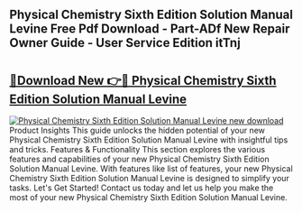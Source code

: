 ## Physical Chemistry Sixth Edition Solution Manual Levine Free Pdf Download - Part-ADf New Repair Owner Guide - User Service Edition itTnj

# <h2><a href="http://bc58931.oget.top/?id=Physical+Chemistry+Sixth+Edition+Solution+Manual+Levine">🔗Download New 👉🔴 Physical Chemistry Sixth Edition Solution Manual Levine</a></h2>

[![Physical Chemistry Sixth Edition Solution Manual Levine new download](https://i.imgur.com/5g1atiW.png)](http://bc58931.oget.top/?id=Physical+Chemistry+Sixth+Edition+Solution+Manual+Levine)
Product Insights This guide unlocks the hidden potential of your new Physical Chemistry Sixth Edition Solution Manual Levine with insightful tips and tricks. Features & Functionality This section explores the various features and capabilities of your new Physical Chemistry Sixth Edition Solution Manual Levine. With features like list of features, your new Physical Chemistry Sixth Edition Solution Manual Levine is designed to simplify your tasks. Let's Get Started! Contact us today and let us help you make the most of your new Physical Chemistry Sixth Edition Solution Manual Levine.
